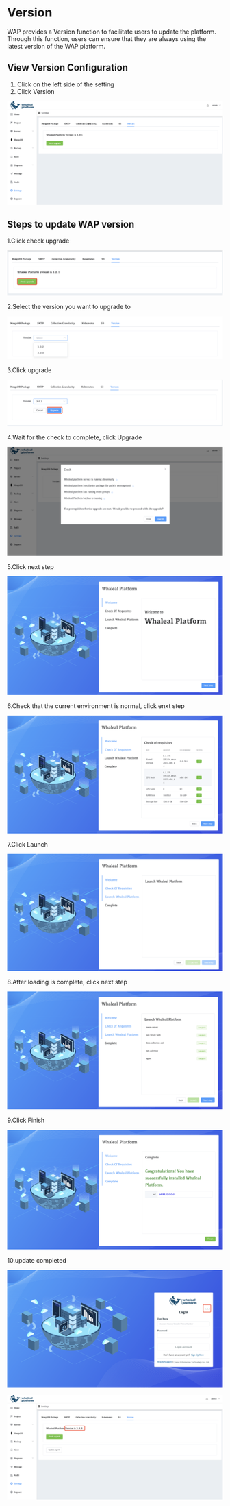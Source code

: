 # Version

WAP provides a Version function to facilitate users to update the platform. Through this function, users can ensure that they are always using the latest version of the WAP platform.



## View Version Configuration

1. Click on the left side of the setting
2. Click Version

![Version1](../images/13-Setting/Version1.png)



## Steps to update WAP version

1.Click check upgrade

![Version2](../images/13-Setting/Version2.png)

2.Select the version you want to upgrade to

![Version3](../images/13-Setting/Version3.png)

3.Click upgrade

![Version4](../images/13-Setting/Version4.png)

4.Wait for the check to complete, click Upgrade

![Version5](../images/13-Setting/Version5.png)

5.Click next step

![Version6](../images/13-Setting/Version6.png)

6.Check that the current environment is normal, click enxt step

![Version7](../images/13-Setting/Version7.png)

7.Click Launch

![Version8](../images/13-Setting/Version8.png)

8.After loading is complete, click next step

![Version9](../images/13-Setting/Version9.png)

9.Click Finish

![Version10](../images/13-Setting/Version10.png)

10.update completed

![Version11](../images/13-Setting/Version11.png)

![Version12](../images/13-Setting/Version12.png)

